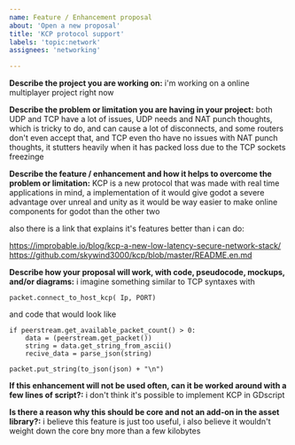 ```yaml
---
name: Feature / Enhancement proposal
about: 'Open a new proposal'
title: 'KCP protocol support'
labels: 'topic:network'
assignees: 'networking'

---
```


<!--
Please fill in *all* the questions below and don't remove any of them.
Proposals not following the template below will be closed immediately.
-->

**Describe the project you are working on:**
i'm working on a online multiplayer project right now


**Describe the problem or limitation you are having in your project:**
both UDP and TCP have a lot of issues, UDP needs and NAT punch thoughts, which is tricky to do, and can cause a lot of disconnects, and some routers don't even accept that, and TCP
even tho have no issues with NAT punch thoughts, it stutters heavily when it has packed loss due to the TCP sockets freezinge

**Describe the feature / enhancement and how it helps to overcome the problem or limitation:**
KCP is a new protocol that was made with real time applications in mind, a implementation of it would give godot a severe advantage over unreal and unity as it would be way easier to make online components for godot than the other two

also there is a link that explains it's features better than i can do:

https://improbable.io/blog/kcp-a-new-low-latency-secure-network-stack/
https://github.com/skywind3000/kcp/blob/master/README.en.md

**Describe how your proposal will work, with code, pseudocode, mockups, and/or diagrams:**
i imagine something similar to TCP syntaxes with

	packet.connect_to_host_kcp( Ip, PORT)

and code that would look like

	if peerstream.get_available_packet_count() > 0:
		data = (peerstream.get_packet())
		string = data.get_string_from_ascii()
		recive_data = parse_json(string)
    
	packet.put_string(to_json(json) + "\n")

**If this enhancement will not be used often, can it be worked around with a few lines of script?:**
i don't think it's possible to implement KCP in GDscript

**Is there a reason why this should be core and not an add-on in the asset library?:**
i believe this feature is just too useful, i also believe it wouldn't weight down the core bny more than a few kilobytes


